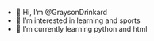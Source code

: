 - 👋 Hi, I’m @GraysonDrinkard
- 👀 I’m interested in learning and sports
- 🌱 I’m currently learning python and html

<!---
GraysonDrinkard/GraysonDrinkard is a ✨ special ✨ repository because its `README.md` (this file) appears on your GitHub profile.
You can click the Preview link to take a look at your changes.
--->
